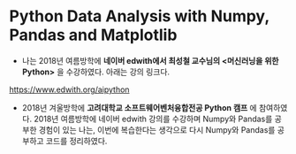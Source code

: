 # Python Data Analysis with Numpy, Pandas and Matplotlib

* 나는 2018년 여름방학에 **네이버 edwith에서 최성철 교수님의 <머신러닝을 위한 Python>** 을 수강하였다. 아래는 강의 링크다.

https://www.edwith.org/aipython

* 2018년 겨울방학에 **고려대학교 소프트웨어벤처융합전공 Python 캠프** 에 참여하였다. 2018년 여름방학에 네이버 edwith 강의를 수강하며 Numpy와 Pandas를 공부한 경험이 있는 나는, 이번에 복습한다는 생각으로 다시 Numpy와 Pandas를 공부하고 코드를 정리하였다.

